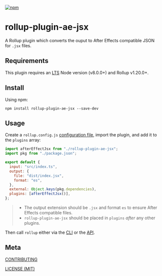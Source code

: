 [npm]: https://img.shields.io/npm/v/rollup-plugin-ae-jsx
[npm-url]: https://www.npmjs.com/package/rollup-plugin-ae-jsx
[size]: https://packagephobia.now.sh/badge?p=rollup-plugin-ae-jsx

[![npm][npm]][npm-url]

# rollup-plugin-ae-jsx

A Rollup plugin which converts the ouput to After Effects compatible JSON for `.jsx` files.

## Requirements

This plugin requires an [LTS](https://github.com/nodejs/Release) Node version (v8.0.0+) and Rollup v1.20.0+.

## Install

Using npm:

```console
npm install rollup-plugin-ae-jsx --save-dev
```

## Usage

Create a `rollup.config.js` [configuration file](https://www.rollupjs.org/guide/en/#configuration-files), import the plugin, and add it to the `plugins` array:

```js
import afterEffectJsx from "./rollup-plugin-ae-jsx";
import pkg from "./package.json";

export default {
  input: "src/index.ts",
  output: {
    file: "dist/index.jsx",
    format: "es",
  },
  external: Object.keys(pkg.dependencies),
  plugins: [afterEffectJsx()],
};
```

> - The output extension should be `.jsx` and format `es` to ensure After Effects compatible files.
> - `rollup-plugin-ae-jsx` should be placed in `plugins` _after_ any other plugins.

Then call `rollup` either via the [CLI](https://www.rollupjs.org/guide/en/#command-line-reference) or the [API](https://www.rollupjs.org/guide/en/#javascript-api).

## Meta

[CONTRIBUTING](/.github/CONTRIBUTING.md)

[LICENSE (MIT)](/LICENSE)
